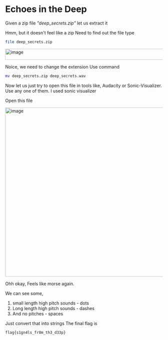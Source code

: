 # Echoes in the Deep

Given a zip file *"deep_secrets.zip"*
let us extract it

Hmm, but it doesn't feel like a zip
Need to find out the file type

```bash
file deep_secrets.zip
```

<img width="677" height="35" alt="image" src="https://github.com/user-attachments/assets/f419895b-6908-47de-b550-d6e8da467f00" />

Noice, we need to change the extension
Use command

```bash
mv deep_secrets.zip deep_secrets.wav
```

Now let us just try to open this file in tools like, Audacity or Sonic-Visualizer. Use any one of them. I used sonic visualizer


Open this file

<img width="1043" height="541" alt="image" src="https://github.com/user-attachments/assets/4dc5381a-dfbb-47d2-9677-a370fbc7520a" />


Ohh okay, Feels like morse again. 

We can see some, 
1. small length high pitch sounds - dots
2. Long length high pitch sounds - dashes
3. And no pitches - spaces

Just convert that into strings
The final flag is 
```bash
flag{s1gn4ls_fr0m_th3_d33p}
```
